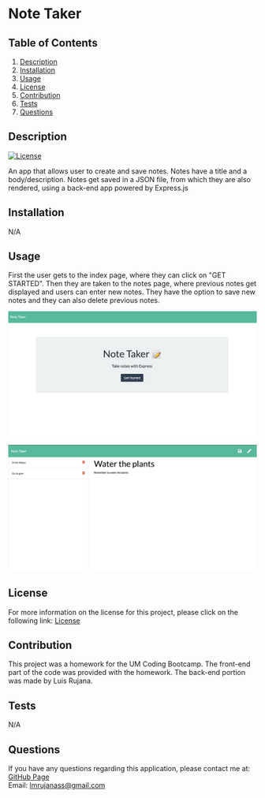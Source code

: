 # Note Taker

  ## Table of Contents
  1. [Description](#description "Description")
  2. [Installation](#installation "Installation")
  3. [Usage](#usage "Usage")
  4. [License](#license "License")
  5. [Contribution](#contribution "Contributing")
  6. [Tests](#tests "Tests")
  7. [Questions](#questions "Questions")

  ## Description
  [![License](https://img.shields.io/badge/License-Apache%202.0-blue.svg "License Badge")](https://opensource.org/licenses/Apache-2.0)

  An app that allows user to create and save notes. Notes have a title and a body/description. Notes get saved in a JSON file, from which they are also rendered, using a back-end app powered by Express.js

  ## Installation
  N/A

  ## Usage
  First the user gets to the index page, where they can click on "GET STARTED". Then they are taken to the notes page, where previous notes get displayed and users can enter new notes. They have the option to save new notes and they can also delete previous notes.

  ![Index Page](assets/index_screenshot.png)

  ![Notes Page](assets/notes_screenshot.png)

  ## License
  For more information on the license for this project, please click on the following link:
  [License](https://opensource.org/licenses/Apache-2.0)

  ## Contribution
  This project was a homework for the UM Coding Bootcamp. The front-end part of the code was provided with the homework. The back-end portion was made by Luis Rujana.

  ## Tests
  N/A

  ## Questions
  If you have any questions regarding this application, please contact me at:  
  [GitHub Page](https://github.com/lmrujana)  
  Email: lmrujanass@gmail.com
